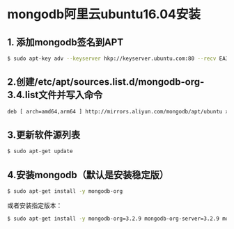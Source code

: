 # mongodb阿里云ubuntu16.04安装

## 1. 添加mongodb签名到APT
```bash
$ sudo apt-key adv --keyserver hkp://keyserver.ubuntu.com:80 --recv EA312927
```

## 2.创建/etc/apt/sources.list.d/mongodb-org-3.4.list文件并写入命令
```bash
deb [ arch=amd64,arm64 ] http://mirrors.aliyun.com/mongodb/apt/ubuntu xenial/mongodb-org/3.4 multiverse

```

## 3.更新软件源列表
```bash
$ sudo apt-get update
```

## 4.安装mongodb（默认是安装稳定版）
```bash
$ sudo apt-get install -y mongodb-org
```

或者安装指定版本：

```bash
$ sudo apt-get install -y mongodb-org=3.2.9 mongodb-org-server=3.2.9 mongodb-org-shell=3.2.9 mongodb-org-mongos=3.2.9 mongodb-org-tools=3.2.9
```